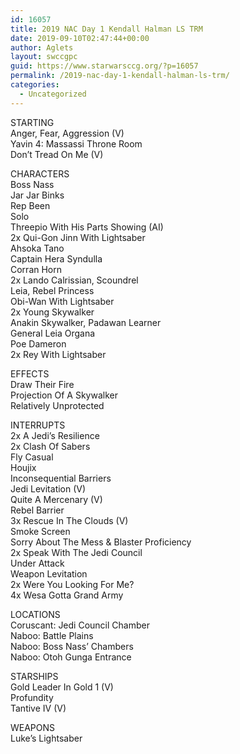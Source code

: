 ```yaml
---
id: 16057
title: 2019 NAC Day 1 Kendall Halman LS TRM
date: 2019-09-10T02:47:44+00:00
author: Aglets
layout: swccgpc
guid: https://www.starwarsccg.org/?p=16057
permalink: /2019-nac-day-1-kendall-halman-ls-trm/
categories:
  - Uncategorized
---
```

STARTING  
Anger, Fear, Aggression (V)  
Yavin 4: Massassi Throne Room  
Don&#8217;t Tread On Me (V)

CHARACTERS  
Boss Nass  
Jar Jar Binks  
Rep Been  
Solo  
Threepio With His Parts Showing (AI)  
2x Qui-Gon Jinn With Lightsaber  
Ahsoka Tano  
Captain Hera Syndulla  
Corran Horn  
2x Lando Calrissian, Scoundrel  
Leia, Rebel Princess  
Obi-Wan With Lightsaber  
2x Young Skywalker  
Anakin Skywalker, Padawan Learner  
General Leia Organa  
Poe Dameron  
2x Rey With Lightsaber

EFFECTS  
Draw Their Fire  
Projection Of A Skywalker  
Relatively Unprotected

INTERRUPTS  
2x A Jedi&#8217;s Resilience  
2x Clash Of Sabers  
Fly Casual  
Houjix  
Inconsequential Barriers  
Jedi Levitation (V)  
Quite A Mercenary (V)  
Rebel Barrier  
3x Rescue In The Clouds (V)  
Smoke Screen  
Sorry About The Mess & Blaster Proficiency  
2x Speak With The Jedi Council  
Under Attack  
Weapon Levitation  
2x Were You Looking For Me?  
4x Wesa Gotta Grand Army

LOCATIONS  
Coruscant: Jedi Council Chamber  
Naboo: Battle Plains  
Naboo: Boss Nass&#8217; Chambers  
Naboo: Otoh Gunga Entrance

STARSHIPS  
Gold Leader In Gold 1 (V)  
Profundity  
Tantive IV (V)

WEAPONS  
Luke&#8217;s Lightsaber